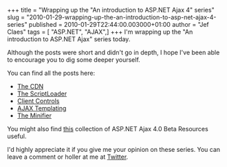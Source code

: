 +++
title = "Wrapping up the \"An introduction to ASP.NET Ajax 4\" series"
slug = "2010-01-29-wrapping-up-the-an-introduction-to-asp-net-ajax-4-series"
published = 2010-01-29T22:44:00.003000+01:00
author = "Jef Claes"
tags = [ "ASP.NET", "AJAX",]
+++
I'm wrapping up the "An introduction to ASP.NET Ajax" series today.  
  
Although the posts were short and didn't go in depth, I hope I've been
able to encourage you to dig some deeper yourself.  
  
You can find all the posts here:

-   [The
    CDN](http://jclaes.blogspot.com/2010/01/introduction-to-aspnet-ajax-4-cdn.html)
-   [The
    ScriptLoader](http://jclaes.blogspot.com/2010/01/introduction-to-aspnet-ajax-4.html)
-   [Client
    Controls](http://jclaes.blogspot.com/2010/01/introduction-to-aspnet-ajax-4-client.html)
-   [AJAX
    Templating](http://jclaes.blogspot.com/2010/01/introduction-to-aspnet-ajax-4-ajax.html)
-   [The
    Minifier](http://jclaes.blogspot.com/2010/01/introduction-to-aspnet-ajax-4-minifier.html)

You might also find
[this](http://jclaes.blogspot.com/2010/01/collection-of-useful-aspnet-ajax-40.html)
collection of ASP.NET Ajax 4.0 Beta Resources useful.  
  
I'd highly appreciate it if you give me your opinion on these series.
You can leave a comment or holler at me at
[Twitter](http://twitter.com/JefClaes).
